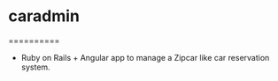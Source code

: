 # caradmin
==========

* Ruby on Rails + Angular app to manage a Zipcar like car reservation system.
